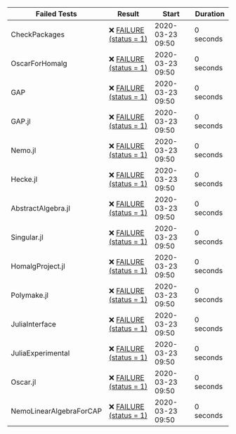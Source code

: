 | Failed Tests | Result | Start | Duration |
|--------------|--------|-------|----------|
| CheckPackages | ❌ [FAILURE (status = 1)](https://oscarci.mathematik.uni-kl.de/job/oscar/8296/artifact/logs/build-8296/CheckPackages.log) | 2020-03-23 09:50 | 0 seconds |
| OscarForHomalg | ❌ [FAILURE (status = 1)](https://oscarci.mathematik.uni-kl.de/job/oscar/8296/artifact/logs/build-8296/OscarForHomalg.log) | 2020-03-23 09:50 | 0 seconds |
| GAP | ❌ [FAILURE (status = 1)](https://oscarci.mathematik.uni-kl.de/job/oscar/8296/artifact/logs/build-8296/GAP.log) | 2020-03-23 09:50 | 0 seconds |
| GAP.jl | ❌ [FAILURE (status = 1)](https://oscarci.mathematik.uni-kl.de/job/oscar/8296/artifact/logs/build-8296/GAP.jl.log) | 2020-03-23 09:50 | 0 seconds |
| Nemo.jl | ❌ [FAILURE (status = 1)](https://oscarci.mathematik.uni-kl.de/job/oscar/8296/artifact/logs/build-8296/Nemo.jl.log) | 2020-03-23 09:50 | 0 seconds |
| Hecke.jl | ❌ [FAILURE (status = 1)](https://oscarci.mathematik.uni-kl.de/job/oscar/8296/artifact/logs/build-8296/Hecke.jl.log) | 2020-03-23 09:50 | 0 seconds |
| AbstractAlgebra.jl | ❌ [FAILURE (status = 1)](https://oscarci.mathematik.uni-kl.de/job/oscar/8296/artifact/logs/build-8296/AbstractAlgebra.jl.log) | 2020-03-23 09:50 | 0 seconds |
| Singular.jl | ❌ [FAILURE (status = 1)](https://oscarci.mathematik.uni-kl.de/job/oscar/8296/artifact/logs/build-8296/Singular.jl.log) | 2020-03-23 09:50 | 0 seconds |
| HomalgProject.jl | ❌ [FAILURE (status = 1)](https://oscarci.mathematik.uni-kl.de/job/oscar/8296/artifact/logs/build-8296/HomalgProject.jl.log) | 2020-03-23 09:50 | 0 seconds |
| Polymake.jl | ❌ [FAILURE (status = 1)](https://oscarci.mathematik.uni-kl.de/job/oscar/8296/artifact/logs/build-8296/Polymake.jl.log) | 2020-03-23 09:50 | 0 seconds |
| JuliaInterface | ❌ [FAILURE (status = 1)](https://oscarci.mathematik.uni-kl.de/job/oscar/8296/artifact/logs/build-8296/JuliaInterface.log) | 2020-03-23 09:50 | 0 seconds |
| JuliaExperimental | ❌ [FAILURE (status = 1)](https://oscarci.mathematik.uni-kl.de/job/oscar/8296/artifact/logs/build-8296/JuliaExperimental.log) | 2020-03-23 09:50 | 0 seconds |
| Oscar.jl | ❌ [FAILURE (status = 1)](https://oscarci.mathematik.uni-kl.de/job/oscar/8296/artifact/logs/build-8296/Oscar.jl.log) | 2020-03-23 09:50 | 0 seconds |
| NemoLinearAlgebraForCAP | ❌ [FAILURE (status = 1)](https://oscarci.mathematik.uni-kl.de/job/oscar/8296/artifact/logs/build-8296/NemoLinearAlgebraForCAP.log) | 2020-03-23 09:50 | 0 seconds |


